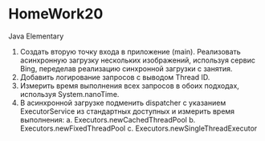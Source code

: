 # HomeWork20
Java Elementary
1. Создать вторую точку входа в приложение (main). Реализовать асинхронную загрузку нескольких изображений, используя сервис Bing, переделав реализацию синхронной загрузки с занятия.
2. Добавить логирование запросов с выводом Thread ID.
3. Измерить время выполнения всех запросов в обоих подходах, используя System.nanoTime.
4. В асинхронной загрузке подменить dispatcher с указанием ExecutorService из стандартных доступных и измерить время выполнения:
  a. Executors.newCachedThreadPool
  b. Executors.newFixedThreadPool
  c. Executors.newSingleThreadExecutor
